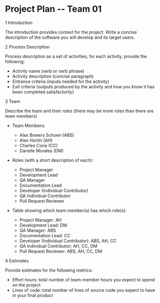 # **Project Plan -- Team 01**

1 Introduction

The introduction provides context for the project. Write a concise description of the software you will develop and its target users.

2 Process Description

Process description as a set of activities; for each activity, provide the following:

- Activity name (verb or verb phrase)
- Activity description (concise paragraph)
- Entrance criteria (inputs needed for the activity)
- Exit criteria (outputs produced by the activity and how you know it has been completed satisfactorily)

3 Team

Describe the team and their roles (there may be more roles than there are team members)

- Team Members:
	- Alex Bowers Schoen (ABS)
	- Alex Hortin (AH)
	- Charles Cone (CC)
	- Danelle Morales (DM)
	
- Roles (with a short description of each):
	- Project Manager
	- Development Lead
	- QA Manager
	- Documentation Lead
	- Developer (Individual Contributor) 
	- QA Individual Contributor
	- Pull Request Reviewer
	
- Table showing which team member(s) has which role(s):
	- Project Manager: AH
	- Development Lead: DM
	- QA Manager: ABS
	- Documentation Lead: CC
	- Developer (Individual Contributor): ABS, AH, CC
	- QA Individual Contributor: AH, CC, DM
	- Pull Request Reviewer: ABS, AH, CC, DM

4 Estimates

Provide estimates for the following metrics:

- Effort hours: total number of team-member hours you expect to spend on the project
- Lines of code: total number of lines of source code you expect to have in your final product